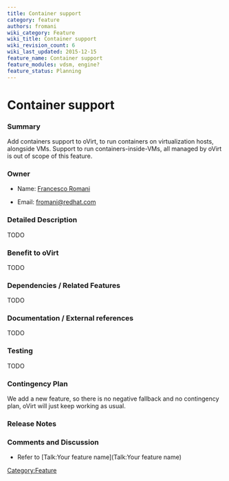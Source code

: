 ```yaml
---
title: Container support
category: feature
authors: fromani
wiki_category: Feature
wiki_title: Container support
wiki_revision_count: 6
wiki_last_updated: 2015-12-15
feature_name: Container support
feature_modules: vdsm, engine?
feature_status: Planning
---
```


# Container support

### Summary

Add containers support to oVirt, to run containers on virtualization hosts, alongside VMs. Support to run containers-inside-VMs, all managed by oVirt is out of scope of this feature.

### Owner

*   Name: [ Francesco Romani](User:fromani)

<!-- -->

*   Email: <fromani@redhat.com>

### Detailed Description

TODO

### Benefit to oVirt

TODO

### Dependencies / Related Features

TODO

### Documentation / External references

TODO

### Testing

TODO

### Contingency Plan

We add a new feature, so there is no negative fallback and no contingency plan, oVirt will just keep working as usual.

### Release Notes

### Comments and Discussion

*   Refer to [Talk:Your feature name](Talk:Your feature name)

<Category:Feature>
